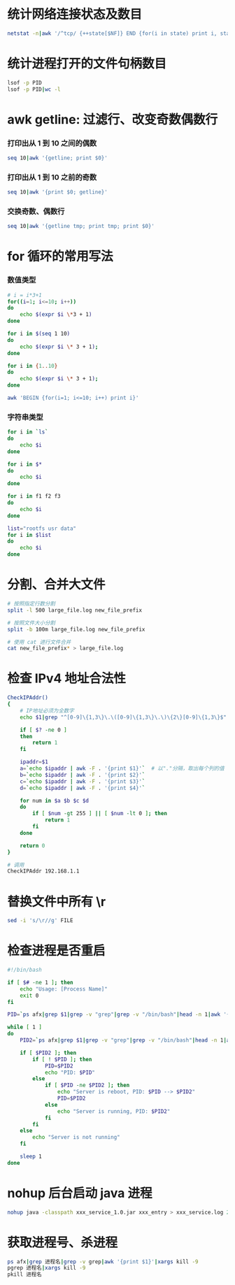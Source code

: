 # 统计网络连接状态及数目
```bash
netstat -n|awk '/^tcp/ {++state[$NF]} END {for(i in state) print i, state[i]}'
```

# 统计进程打开的文件句柄数目
```bash
lsof -p PID
lsof -p PID|wc -l
```

# awk getline: 过滤行、改变奇数偶数行
### 打印出从 1 到 10 之间的偶数
```bash
seq 10|awk '{getline; print $0}'
```

### 打印出从 1 到 10 之前的奇数
```bash
seq 10|awk '{print $0; getline}'
```

### 交换奇数、偶数行
```bash
seq 10|awk '{getline tmp; print tmp; print $0}'
```

# for 循环的常用写法
### 数值类型
```bash
# i = i*3+1
for((i=1; i<=10; i++))
do
    echo $(expr $i \*3 + 1)
done
```

```bash
for i in $(seq 1 10)
do
    echo $(expr $i \* 3 + 1);
done
```

```bash
for i in {1..10}
do
    echo $(expr $i \* 3 + 1);
done
```

```bash
awk 'BEGIN {for(i=1; i<=10; i++) print i}'
```

### 字符串类型
```bash
for i in `ls`
do
    echo $i
done
```

```bash
for i in $*
do
    echo $i
done
```

```bash
for i in f1 f2 f3
do
    echo $i
done
```

```bash
list="rootfs usr data"
for i in $list
do
    echo $i
done
```

# 分割、合并大文件
```bash
# 按照指定行数分割
split -l 500 large_file.log new_file_prefix

# 按照文件大小分割
split -b 100m large_file.log new_file_prefix

# 使用 cat 进行文件合并
cat new_file_prefix* > large_file.log
```

# 检查 IPv4 地址合法性
```bash
CheckIPAddr()
{
    # IP地址必须为全数字
    echo $1|grep "^[0-9]\{1,3\}\.\([0-9]\{1,3\}\.\)\{2\}[0-9]\{1,3\}$" > /dev/null

    if [ $? -ne 0 ]
    then
        return 1
    fi

    ipaddr=$1
    a=`echo $ipaddr | awk -F . '{print $1}'`  # 以"."分隔，取出每个列的值
    b=`echo $ipaddr | awk -F . '{print $2}'`
    c=`echo $ipaddr | awk -F . '{print $3}'`
    d=`echo $ipaddr | awk -F . '{print $4}'`

    for num in $a $b $c $d
    do
        if [ $num -gt 255 ] || [ $num -lt 0 ]; then
            return 1
        fi
    done

    return 0
}

# 调用
CheckIPAddr 192.168.1.1
```

# 替换文件中所有 \r
```bash
sed -i 's/\r//g' FILE
```

# 检查进程是否重启
```bash
#!/bin/bash

if [ $# -ne 1 ]; then
    echo "Usage: [Process Name]"
    exit 0
fi

PID=`ps afx|grep $1|grep -v "grep"|grep -v "/bin/bash"|head -n 1|awk '{print $1}'`

while [ 1 ]
do
    PID2=`ps afx|grep $1|grep -v "grep"|grep -v "/bin/bash"|head -n 1|awk '{print $1}'`

    if [ $PID2 ]; then
        if [ ! $PID ]; then
            PID=$PID2
            echo "PID: $PID"
        else
            if [ $PID -ne $PID2 ]; then
                echo "Server is reboot, PID: $PID --> $PID2"
                PID=$PID2
            else
                echo "Server is running, PID: $PID2"
            fi
        fi
    else
        echo "Server is not running"
    fi

    sleep 1
done
```

# nohup 后台启动 java 进程
```bash
nohup java -classpath xxx_service_1.0.jar xxx_entry > xxx_service.log 2>&1 &
```

# 获取进程号、杀进程
```bash
ps afx|grep 进程名|grep -v grep|awk '{print $1}'|xargs kill -9
pgrep 进程名|xargs kill -9
pkill 进程名
```
